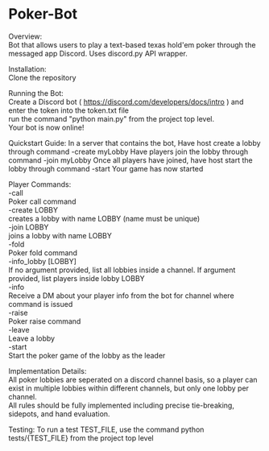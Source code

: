 # Poker-Bot
Overview:  
Bot that allows users to play a text-based texas hold'em poker through the messaged app Discord. Uses discord.py API wrapper.  

Installation:  
Clone the repository  
  
Running the Bot:  
Create a Discord bot ( https://discord.com/developers/docs/intro ) and enter the token into the token.txt file  
run the command "python main.py" from the project top level.  
Your bot is now online!  

Quickstart Guide:
In a server that contains the bot,
Have host create a lobby through command
-create myLobby
Have players join the lobby through command
-join myLobby
Once all players have joined, have host start the lobby through command
-start
Your game has now started

Player Commands:  
-call  
Poker call command  
-create LOBBY  
creates a lobby with name LOBBY (name must be unique)  
-join LOBBY  
joins a lobby with name LOBBY  
-fold  
Poker fold command  
-info_lobby [LOBBY]  
If no argument provided, list all lobbies inside a channel. If argument provided, list players inside lobby LOBBY  
-info  
Receive a DM about your player info from the bot for channel where command is issued  
-raise  
Poker raise command  
-leave  
Leave a lobby  
-start  
Start the poker game of the lobby as the leader  

Implementation Details:  
All poker lobbies are seperated on a discord channel basis, so a player can exist in multiple lobbies within different channels, but only one lobby per channel.  
All rules should be fully implemented including precise tie-breaking, sidepots, and hand evaluation.  

Testing:
To run a test TEST_FILE, use the command python tests/{TEST_FILE} from the project top level
